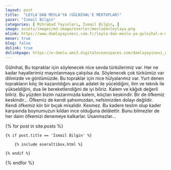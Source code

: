 ```yaml
---
layout: post
title:  "LEYLA'DAN MEVLA'YA (GÜLNİHAL'E MEKTUPLAR)"
yazar: "İsmail Bilgin"
categories: [ Mihrabad Yayınları, İsmail Bilgin, ]
image: assets/images/md-image/eserler/mevladanleylaya.png
mlink: https://www.damlayayinevi.com.tr/leyla-dan-mevla-ya-gulnihal-e-mektuplar
meser: true
blog: false
dolink: true
dolinkpage: https://e-damla.ams3.digitaloceanspaces.com/damlayayinevi_ornek_sayfalar/9786056725197/index.html
---
```



Gülnihal,
Bu topraklar için söylenecek nice sevda türkülerimiz var. Her ne kadar hayallerimiz mayınlanmaya çalışılsa da. Söylenecek çok türkümüz var dilimizde ve gönlümüzde.
Bu topraklar için nice hülyalarımız var. Yurt denen toprakların kılıç ile kazanıldığını ancak adalet ile yüceldiğini, ilim ve teknik ile yükseldiğini, dua ile bereketlendiğini de iyi biliriz. Kalem ve kâğıdı değerli biliriz. Bu yüzden bizim nazarımızda kalem, kılıçtan keskindir. Bir de öfkemiz keskindir… Öfkemiz de kendi şahsımızdan, nefsimizden dolayı değildir. Kendi öfkemiz kör bir bıçak misalidir. Kesmez.
Bu kadere teslim olup kader karşısında boynumuzun kıldan ince olduğuna delâlettir. Bunu bilmezler de her daim öfkemizi denemeye kalkarlar. Usanmazlar…

<div class="row">

{% for post in site.posts %}

    {% if post.title == 'İsmail Bilgin' %}

        {% include eseraltibox.html %}

    {% endif %}

{% endfor %}
</div>